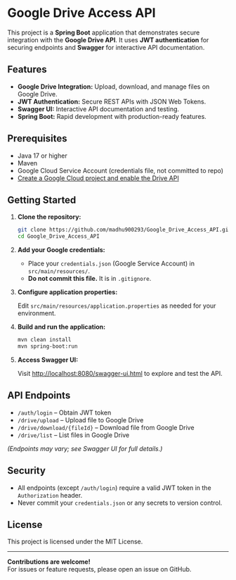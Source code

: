 # Google Drive Access API

This project is a **Spring Boot** application that demonstrates secure integration with the **Google Drive API**. It uses **JWT authentication** for securing endpoints and **Swagger** for interactive API documentation.

## Features

- **Google Drive Integration:** Upload, download, and manage files on Google Drive.
- **JWT Authentication:** Secure REST APIs with JSON Web Tokens.
- **Swagger UI:** Interactive API documentation and testing.
- **Spring Boot:** Rapid development with production-ready features.

## Prerequisites

- Java 17 or higher
- Maven
- Google Cloud Service Account (credentials file, not committed to repo)
- [Create a Google Cloud project and enable the Drive API](https://developers.google.com/drive/api/v3/quickstart/java)

## Getting Started

1. **Clone the repository:**

   ```sh
   git clone https://github.com/madhu900293/Google_Drive_Access_API.git
   cd Google_Drive_Access_API
   ```

2. **Add your Google credentials:**

   - Place your `credentials.json` (Google Service Account) in `src/main/resources/`.
   - **Do not commit this file.** It is in `.gitignore`.

3. **Configure application properties:**

   Edit `src/main/resources/application.properties` as needed for your environment.

4. **Build and run the application:**

   ```sh
   mvn clean install
   mvn spring-boot:run
   ```

5. **Access Swagger UI:**

   Visit [http://localhost:8080/swagger-ui.html](http://localhost:8080/swagger-ui.html) to explore and test the API.

## API Endpoints

- `/auth/login` – Obtain JWT token
- `/drive/upload` – Upload file to Google Drive
- `/drive/download/{fileId}` – Download file from Google Drive
- `/drive/list` – List files in Google Drive

*(Endpoints may vary; see Swagger UI for full details.)*

## Security

- All endpoints (except `/auth/login`) require a valid JWT token in the `Authorization` header.
- Never commit your `credentials.json` or any secrets to version control.

## License

This project is licensed under the MIT License.

---

**Contributions are welcome!**  
For issues or feature requests, please open an issue on GitHub.
